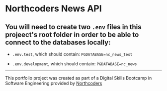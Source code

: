 # Northcoders News API

You will need to create two `.env` files in this projeect's root folder in order to be able to connect to the databases locally: 
---
- `.env.test`, which should contain:
`PGDATABASE=nc_news_test`

- `.env.development`, which should contain:
`PGDATABASE=nc_news`

--- 

This portfolio project was created as part of a Digital Skills Bootcamp in Software Engineering provided by [Northcoders](https://northcoders.com/)
